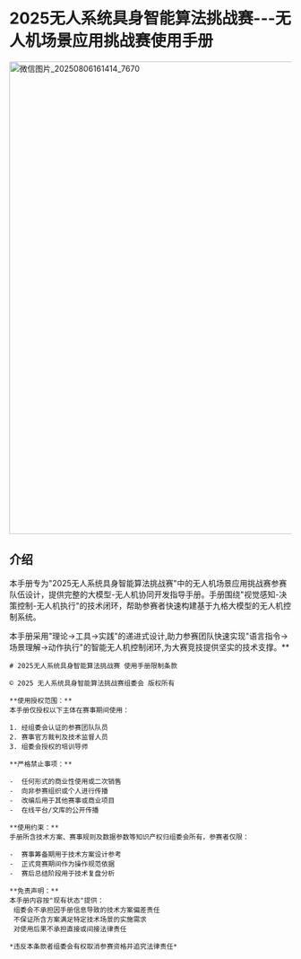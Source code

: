 # 2025无人系统具身智能算法挑战赛---无人机场景应用挑战赛使用手册




<img width="842" height="842" alt="微信图片_20250806161414_7670" src="https://github.com/user-attachments/assets/4fa9b9a0-145c-43f0-ab74-04f0f5fd4798" />



















## 介绍

​	本手册专为"2025无人系统具身智能算法挑战赛"中的无人机场景应用挑战赛参赛队伍设计，提供完整的大模型-无人机协同开发指导手册。手册围绕"视觉感知-决策控制-无人机执行"的技术闭环，帮助参赛者快速构建基于九格大模型的无人机控制系统。

​	本手册采用"理论→工具→实践"的递进式设计,助力参赛团队快速实现"语言指令→场景理解→动作执行"的智能无人机控制闭环,为大赛竞技提供坚实的技术支撑。**

```
# 2025无人系统具身智能算法挑战赛 使用手册限制条款

© 2025 无人系统具身智能算法挑战赛组委会 版权所有

**使用授权范围：**  
本手册仅授权以下主体在赛事期间使用：

1. 经组委会认证的参赛团队队员
2. 赛事官方裁判及技术监督人员
3. 组委会授权的培训导师

**严格禁止事项：**  

-  任何形式的商业性使用或二次销售  
-  向非参赛组织或个人进行传播  
-  改编后用于其他赛事或商业项目  
-  在线平台/文库的公开传播  

**使用约束：**  
手册所含技术方案、赛事规则及数据参数等知识产权归组委会所有，参赛者仅限：

-  赛事筹备期用于技术方案设计参考
-  正式竞赛期间作为操作规范依据
-  赛后总结阶段用于技术复盘分析

**免责声明：**  
本手册内容按"现有状态"提供：
 组委会不承担因手册信息导致的技术方案偏差责任  
 不保证所含方案满足特定技术场景的实施需求  
 对使用后果不承担直接或间接法律责任  

*违反本条款者组委会有权取消参赛资格并追究法律责任*
```





